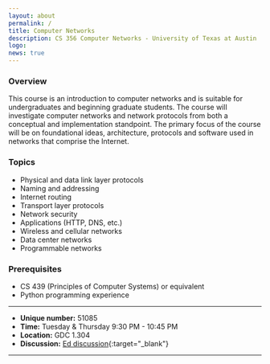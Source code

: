 ```yaml
---
layout: about
permalink: /
title: Computer Networks
description: CS 356 Computer Networks - University of Texas at Austin
logo: 
news: true
---
```


### Overview

This course is an introduction to computer networks and is
suitable for undergraduates and beginning graduate students. The course will
investigate computer networks and network protocols from both a conceptual and
implementation standpoint. The primary focus of the course will be on
foundational ideas, architecture, protocols and software used in networks that
comprise the Internet.

### Topics
* Physical and data link layer protocols
* Naming and addressing
* Internet routing
* Transport layer protocols
* Network security
* Applications (HTTP, DNS, etc.)
* Wireless and cellular networks
* Data center networks
* Programmable networks


### Prerequisites
- CS 439 (Principles of Computer Systems) or equivalent
- Python programming experience

***

- **Unique number:** 51085
- **Time:** Tuesday & Thursday 9:30 PM - 10:45 PM
- **Location:** GDC 1.304 
- **Discussion:** [Ed discussion](https://edstem.org/us/courses/50367){:target="\_blank"}

***
